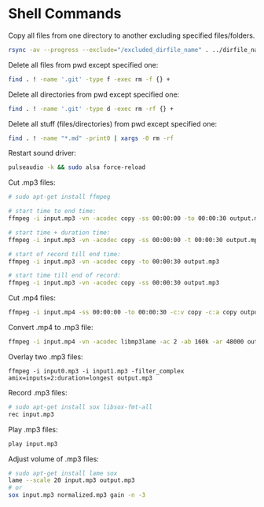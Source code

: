 # Shell Commands

Copy all files from one directory to another excluding specified files/folders.
```bash
rsync -av --progress --exclude="/excluded_dirfile_name" . ../dirfile_name
```

Delete all files from pwd except specified one:
```bash
find . ! -name '.git' -type f -exec rm -f {} +
```

Delete all directories from pwd except specified one:
```bash
find . ! -name '.git' -type d -exec rm -rf {} +
```

Delete all stuff (files/directories) from pwd except specified one:
```bash
find . ! -name "*.md" -print0 | xargs -0 rm -rf
```

Restart sound driver:
```bash
pulseaudio -k && sudo alsa force-reload
```

Cut .mp3 files:
```bash
# sudo apt-get install ffmpeg

# start time to end time:
ffmpeg -i input.mp3 -vn -acodec copy -ss 00:00:00 -to 00:00:30 output.mp3

# start time + duration time:
ffmpeg -i input.mp3 -vn -acodec copy -ss 00:00:00 -t 00:00:30 output.mp3

# start of record till end time:
ffmpeg -i input.mp3 -vn -acodec copy -to 00:00:30 output.mp3

# start time till end of record:
ffmpeg -i input.mp3 -vn -acodec copy -ss 00:00:30 output.mp3
```

Cut .mp4 files:
```bash
ffmpeg -i input.mp4 -ss 00:00:00 -to 00:00:30 -c:v copy -c:a copy output.mp4
```

Convert .mp4 to .mp3 file:
```bash
ffmpeg -i input.mp4 -vn -acodec libmp3lame -ac 2 -ab 160k -ar 48000 output.mp3
```

Overlay two .mp3 files:
```
ffmpeg -i input0.mp3 -i input1.mp3 -filter_complex amix=inputs=2:duration=longest output.mp3
```

Record .mp3 files:
```bash
# sudo apt-get install sox libsox-fmt-all
rec input.mp3
```

Play .mp3 files:
```bash
play input.mp3
```

Adjust volume of .mp3 files:
```bash
# sudo apt-get install lame sox
lame --scale 20 input.mp3 output.mp3
# or
sox input.mp3 normalized.mp3 gain -n -3
```
